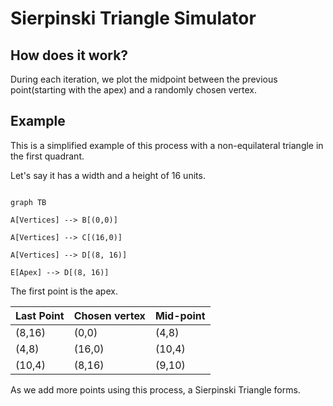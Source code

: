 # Sierpinski Triangle Simulator

## How does it work?

During each iteration, we plot the midpoint between the previous point(starting with the apex) and a randomly chosen vertex. 

## Example

This is a simplified example of this process with a non-equilateral triangle in the first quadrant.

Let's say it has a width and a height of 16 units.

```mermaid

graph TB

A[Vertices] --> B[(0,0)]

A[Vertices] --> C[(16,0)]

A[Vertices] --> D[(8, 16)]

E[Apex] --> D[(8, 16)]

```

The first point is the apex.

Last Point | Chosen vertex | Mid-point
--- | --- | ---
(8,16) | (0,0)  | (4,8) 
(4,8)  | (16,0) | (10,4) 
(10,4) | (8,16) | (9,10) 

As we add more points using this process, a Sierpinski Triangle forms.